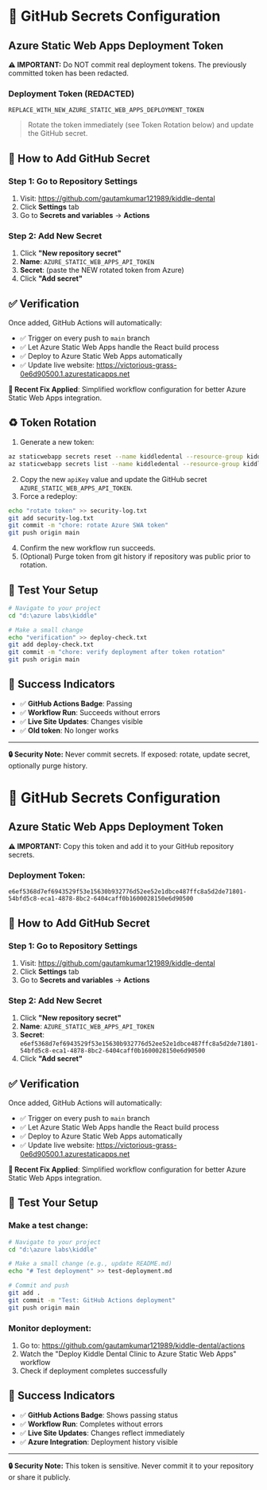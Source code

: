 # 🔐 GitHub Secrets Configuration

## Azure Static Web Apps Deployment Token

**⚠️ IMPORTANT:** Do NOT commit real deployment tokens. The previously committed token has been redacted.

### Deployment Token (REDACTED)
```
REPLACE_WITH_NEW_AZURE_STATIC_WEB_APPS_DEPLOYMENT_TOKEN
```
> Rotate the token immediately (see Token Rotation below) and update the GitHub secret.

## 🎯 How to Add GitHub Secret

### Step 1: Go to Repository Settings
1. Visit: https://github.com/gautamkumar121989/kiddle-dental
2. Click **Settings** tab
3. Go to **Secrets and variables** → **Actions**

### Step 2: Add New Secret
1. Click **"New repository secret"**
2. **Name**: `AZURE_STATIC_WEB_APPS_API_TOKEN`
3. **Secret**: (paste the NEW rotated token from Azure)
4. Click **"Add secret"**

## ✅ Verification

Once added, GitHub Actions will automatically:
- ✅ Trigger on every push to `main` branch  
- ✅ Let Azure Static Web Apps handle the React build process
- ✅ Deploy to Azure Static Web Apps automatically
- ✅ Update live website: https://victorious-grass-0e6d90500.1.azurestaticapps.net

**🔧 Recent Fix Applied**: Simplified workflow configuration for better Azure Static Web Apps integration.

## ♻️ Token Rotation

1. Generate a new token:
```bash
az staticwebapp secrets reset --name kiddledental --resource-group kiddle-dental-rg
az staticwebapp secrets list --name kiddledental --resource-group kiddle-dental-rg
```
2. Copy the new `apiKey` value and update the GitHub secret `AZURE_STATIC_WEB_APPS_API_TOKEN`.
3. Force a redeploy:
```bash
echo "rotate token" >> security-log.txt
git add security-log.txt
git commit -m "chore: rotate Azure SWA token"
git push origin main
```
4. Confirm the new workflow run succeeds.
5. (Optional) Purge token from git history if repository was public prior to rotation.

## 🚀 Test Your Setup

```bash
# Navigate to your project
cd "d:\azure labs\kiddle"

# Make a small change
echo "verification" >> deploy-check.txt
git add deploy-check.txt
git commit -m "chore: verify deployment after token rotation"
git push origin main
```

## 🎉 Success Indicators

- ✅ **GitHub Actions Badge**: Passing
- ✅ **Workflow Run**: Succeeds without errors  
- ✅ **Live Site Updates**: Changes visible
- ✅ **Old token**: No longer works

---

**🔒 Security Note:** Never commit secrets. If exposed: rotate, update secret, optionally purge history.
# 🔐 GitHub Secrets Configuration

## Azure Static Web Apps Deployment Token

**⚠️ IMPORTANT:** Copy this token and add it to your GitHub repository secrets.

### Deployment Token:
```
e6ef5368d7ef6943529f53e15630b932776d52ee52e1dbce487ffc8a5d2de71801-54bfd5c8-eca1-4878-8bc2-6404caff0b1600028150e6d90500
```

## 🎯 How to Add GitHub Secret

### Step 1: Go to Repository Settings
1. Visit: https://github.com/gautamkumar121989/kiddle-dental
2. Click **Settings** tab
3. Go to **Secrets and variables** → **Actions**

### Step 2: Add New Secret
1. Click **"New repository secret"**
2. **Name**: `AZURE_STATIC_WEB_APPS_API_TOKEN`
3. **Secret**: `e6ef5368d7ef6943529f53e15630b932776d52ee52e1dbce487ffc8a5d2de71801-54bfd5c8-eca1-4878-8bc2-6404caff0b1600028150e6d90500`
4. Click **"Add secret"**

## ✅ Verification

Once added, GitHub Actions will automatically:
- ✅ Trigger on every push to `main` branch  
- ✅ Let Azure Static Web Apps handle the React build process
- ✅ Deploy to Azure Static Web Apps automatically
- ✅ Update live website: https://victorious-grass-0e6d90500.1.azurestaticapps.net

**🔧 Recent Fix Applied**: Simplified workflow configuration for better Azure Static Web Apps integration.

## 🚀 Test Your Setup

### Make a test change:
```bash
# Navigate to your project
cd "d:\azure labs\kiddle"

# Make a small change (e.g., update README.md)
echo "# Test deployment" >> test-deployment.md

# Commit and push
git add .
git commit -m "Test: GitHub Actions deployment"
git push origin main
```

### Monitor deployment:
1. Go to: https://github.com/gautamkumar121989/kiddle-dental/actions
2. Watch the "Deploy Kiddle Dental Clinic to Azure Static Web Apps" workflow
3. Check if deployment completes successfully

## 🎉 Success Indicators

- ✅ **GitHub Actions Badge**: Shows passing status
- ✅ **Workflow Run**: Completes without errors  
- ✅ **Live Site Updates**: Changes reflect immediately
- ✅ **Azure Integration**: Deployment history visible

---

**🔒 Security Note:** This token is sensitive. Never commit it to your repository or share it publicly.

